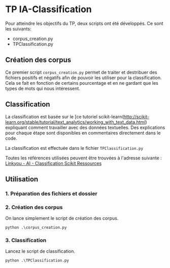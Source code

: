 # TP IA-Classification

Pour atteindre les objectifs du TP, deux scripts ont été développés. Ce sont les suivants:

* corpus_creation.py
* TPClassification.py

## Création des corpus

Ce premier script ```corpus_creation.py``` permet de traiter et destribuer des fichiers positifs et négatifs afin de pouvoir les utiliser pour la classification. Cela se fait en fonction de certains pourcentage et en ne gardant que les types de mots qui nous intéressent.

## Classification

La classification est basée sur le [ce tutoriel scikit-learn(http://scikit-learn.org/stable/tutorial/text_analytics/working_with_text_data.html) expliquant comment travailler avec des données textuelles. Des explications pour chaque étape sont disponibles en commentaires directement dans le code.

La classification est effectuée dans le fichier ```TPClassification.py```

Toutes les références utilisées peuvent être trouvées à l'adresse suivante :
[Linkyou - AI - Classification Scikit Ressources](https://linkyou.srvz-webapp.he-arc.ch/collection/ai-classification-scikit-ressources-10) 


## Utilisation

### 1. Préparation des fichiers et dossier

### 2. Création des corpus

On lance simplement le script de création des corpus.

```
python .\corpus_creation.py
```

### 3. Classification

Lancez le script de classification.

```
python .\TPClassification.py
```
